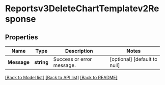 # Reportsv3DeleteChartTemplatev2Response

## Properties
Name | Type | Description | Notes
------------ | ------------- | ------------- | -------------
**Message** | **string** | Success or error message. | [optional] [default to null]

[[Back to Model list]](../README.md#documentation-for-models) [[Back to API list]](../README.md#documentation-for-api-endpoints) [[Back to README]](../README.md)

